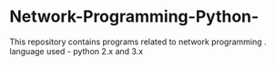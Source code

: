 # Network-Programming-Python-

This repository contains programs related to network programming .
language used - python 2.x and 3.x 
